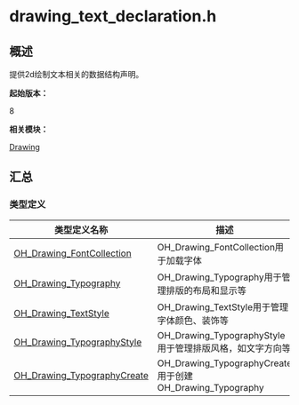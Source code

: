 # drawing_text_declaration.h


## 概述

提供2d绘制文本相关的数据结构声明。

**起始版本：**

8

**相关模块：**

[Drawing](_drawing.md)


## 汇总


### 类型定义

  | 类型定义名称 | 描述 | 
| -------- | -------- |
| [OH_Drawing_FontCollection](_drawing.md#oh_drawing_fontcollection) | OH_Drawing_FontCollection用于加载字体 | 
| [OH_Drawing_Typography](_drawing.md#oh_drawing_typography) | OH_Drawing_Typography用于管理排版的布局和显示等 | 
| [OH_Drawing_TextStyle](_drawing.md#oh_drawing_textstyle) | OH_Drawing_TextStyle用于管理字体颜色、装饰等 | 
| [OH_Drawing_TypographyStyle](_drawing.md#oh_drawing_typographystyle) | OH_Drawing_TypographyStyle用于管理排版风格，如文字方向等 | 
| [OH_Drawing_TypographyCreate](_drawing.md#oh_drawing_typographycreate) | OH_Drawing_TypographyCreate用于创建OH_Drawing_Typography | 
